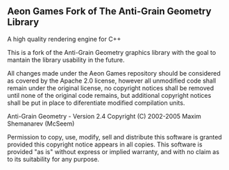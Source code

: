 ## Aeon Games Fork of The Anti-Grain Geometry Library

A high quality rendering engine for C++

This is a fork of the Anti-Grain Geometry graphics library
with the goal to mantain the library usability in the future.

All changes made under the Aeon Games repository should be considered
as covered by the Apache 2.0 license, however all unmodified code
shall remain under the original license, no copyright notices shall be
removed until none of the original code remains, but additional
copyright notices shall be put in place to diferentiate modified
compilation units.

Anti-Grain Geometry - Version 2.4
Copyright (C) 2002-2005 Maxim Shemanarev (McSeem)

Permission to copy, use, modify, sell and distribute this software
is granted provided this copyright notice appears in all copies.
This software is provided "as is" without express or implied
warranty, and with no claim as to its suitability for any purpose.
